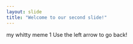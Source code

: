 ```yaml
---
layout: slide
title: "Welcome to our second slide!"
---
```

my whitty meme 1
Use the left arrow to go back!
